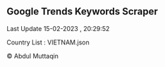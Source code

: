 

## Google Trends Keywords Scraper 
 
Last Update 15-02-2023 , 20:29:52

Country List :
VIETNAM.json



© Abdul Muttaqin 
